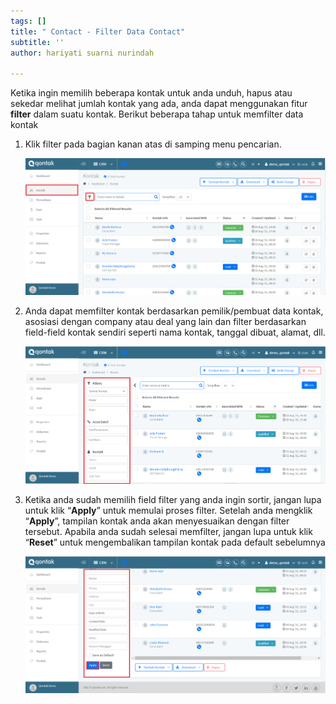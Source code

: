 ```yaml
---
tags: []
title: " Contact - Filter Data Contact"
subtitle: ''
author: hariyati suarni nurindah

---
```

Ketika ingin memilih beberapa kontak untuk anda unduh, hapus atau sekedar melihat jumlah kontak yang ada, anda dapat menggunakan fitur **filter** dalam suatu kontak. Berikut beberapa tahap untuk memfilter data kontak

1. Klik filter pada bagian kanan atas di samping menu pencarian.

   ![](/uploads/filterkontak-1.PNG)
2. Anda dapat memfilter kontak berdasarkan pemilik/pembuat data kontak, asosiasi dengan company atau deal yang lain dan filter berdasarkan field-field kontak sendiri seperti nama kontak, tanggal dibuat, alamat, dll.

   ![](/uploads/filterkontak1.PNG)
3. Ketika anda sudah memilih field filter yang anda ingin sortir, jangan lupa untuk klik “**Apply**” untuk memulai proses filter. Setelah anda mengklik “**Apply**”, tampilan kontak anda akan menyesuaikan dengan filter tersebut. Apabila anda sudah selesai memfilter, jangan lupa untuk klik “**Reset**” untuk mengembalikan tampilan kontak pada default sebelumnya

   ![](/uploads/filterkontak3-1.PNG)